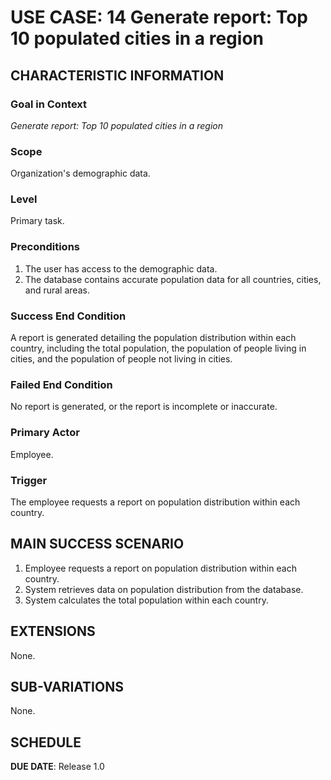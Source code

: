 # USE CASE: 14 Generate report: Top 10 populated cities in a region

## CHARACTERISTIC INFORMATION

### Goal in Context

*Generate report: Top 10 populated cities in a region*

### Scope

Organization's demographic data.

### Level

Primary task.

### Preconditions

1. The user has access to the demographic data.
2. The database contains accurate population data for all countries, cities, and rural areas.

### Success End Condition

A report is generated detailing the population distribution within each country, including the total population, the population of people living in cities, and the population of people not living in cities.

### Failed End Condition

No report is generated, or the report is incomplete or inaccurate.

### Primary Actor

Employee.

### Trigger

The employee requests a report on population distribution within each country.

## MAIN SUCCESS SCENARIO

1. Employee requests a report on population distribution within each country.
2. System retrieves data on population distribution from the database.
3. System calculates the total population within each country.

## EXTENSIONS

None.

## SUB-VARIATIONS

None.

## SCHEDULE

**DUE DATE**: Release 1.0
